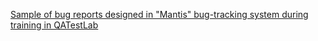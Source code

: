 
[Sample of bug reports designed in "Mantis" bug-tracking system during training in QATestLab](https://github.com/ovdro/bug-reports/issues)

